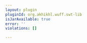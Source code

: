 ```yaml
---
layout: plugin
pluginId: org.akhikhl.wuff.swt-lib
isJarAvailable: true
error: ''
violations: []

---
```

